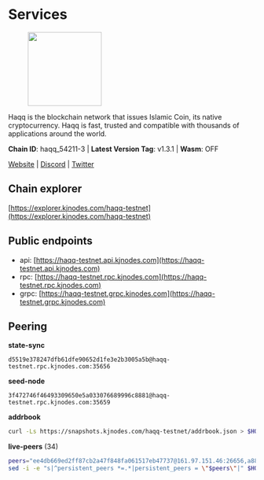 # Services

<figure><img src="https://raw.githubusercontent.com/kj89/testnet_manuals/main/pingpub/logos/haqq.png" width="150" alt=""><figcaption></figcaption></figure>

Haqq is the blockchain network that issues Islamic Coin,  its native cryptocurrency. Haqq is fast, trusted and  compatible with thousands of applications around the world.

**Chain ID**: haqq_54211-3 | **Latest Version Tag**: v1.3.1 | **Wasm**: OFF

[Website](https://islamiccoin.net) | [Discord](https://discord.gg/hU9MHG5kZq) | [Twitter](https://twitter.com/Islamic_Coin)




## Chain explorer
[https://explorer.kjnodes.com/haqq-testnet](https://explorer.kjnodes.com/haqq-testnet)

## Public endpoints

* api: [https://haqq-testnet.api.kjnodes.com](https://haqq-testnet.api.kjnodes.com)
* rpc: [https://haqq-testnet.rpc.kjnodes.com](https://haqq-testnet.rpc.kjnodes.com)
* grpc: [https://haqq-testnet.grpc.kjnodes.com](https://haqq-testnet.grpc.kjnodes.com)

## Peering

**state-sync**

```text
d5519e378247dfb61dfe90652d1fe3e2b3005a5b@haqq-testnet.rpc.kjnodes.com:35656
```

**seed-node**

```text
3f472746f46493309650e5a033076689996c8881@haqq-testnet.rpc.kjnodes.com:35659
```

**addrbook**
```bash
curl -Ls https://snapshots.kjnodes.com/haqq-testnet/addrbook.json > $HOME/.haqqd/config/addrbook.json
```

**live-peers** (34)
```bash
peers="ee4db669ed2ff87cb2a47f848fa061517eb47737@161.97.151.46:26656,a884387139109784cad9193652b82ef20a85d713@38.242.159.148:26656,d5519e378247dfb61dfe90652d1fe3e2b3005a5b@65.109.68.190:35656,56158e0f2acf850114e82644afceb565a73b08cc@185.144.99.95:26656,6771e65c1b30cc514faf5943320fdda480fe9124@95.216.39.183:26656,d59dc597f0d41bcbc7ff53374686affb143726c2@51.195.203.103:35656,23ff658b56fbb8bc73372973a34733ff5d79b435@142.132.202.50:11604,3df5a68b919177179c6dcb0b9c9354fd6bbba1c8@65.109.92.240:20116,2d13d679b64e1a574904a140f72815644ec71131@65.21.133.125:30656,00b1befaceba6b0178d2b6076ae0968adf4bd7b5@65.108.67.152:26656,927a323649e7dd8d4c75da6e5edaee439652b46f@65.109.92.241:20116,24e894d4d8a18276acf6051cccf369a1ce69842d@65.108.151.105:26656,48a2a7762a579d25bca95b0a3548b714238dd60b@213.239.216.252:20656,077d5d9169efb4b070ce7895d680a9d2148d522c@195.201.195.40:36656,b72f2156db8c87e679dc853730746ff40038120c@213.239.215.77:26656,e57ee3b940a7962c72ee0cd0fa2007a984bdc58c@185.208.207.130:35656,03f0098a22a95e12792597365ca759cb49b3f6b5@75.119.137.10:35656,26a5bd6fb59f4dcd25f20bbc53b88860b2598f7d@65.21.91.50:35656,78e3ef8adf819b479acc13a2f92ab5c0fa350aeb@66.45.231.30:11464,99a8389c84625503c2b8d734dfd78035d28e4f15@65.109.30.117:26656,64a840f6f5344a22a485b2818f9da9a457d42827@95.217.57.232:36656,ff6df373bf7bce436d488d2d8f5f5b283c6431d4@51.79.100.160:26656,62bf004201a90ce00df6f69390378c3d90f6dd7e@45.83.173.18:26656,f57fae1bdea281392b563a58978a2d8c0a37725f@95.217.233.234:26656,88b8b733d8b96e9a518c1a8bea4dbc5bf896026e@5.161.156.183:26656,f93085d78df16bbd16a525683af7f857ce1cd983@188.40.98.169:36656,360d7095f3c1250a013cfe66c43a3f0790782f78@84.46.254.50:26656,b1c07038b5b9b96d6fb35e4bb417af7ed238e733@95.217.35.186:26656,32a8eec046b95e8646ff0810b4596dc7083a0beb@65.108.145.131:26656,ed145a35b436878c1f1c10634bd18600f3696e17@95.217.181.142:26656,90b40d2b773090b82aa7788c2d1937e4fd6d2dc0@65.108.231.124:19656,16f40215d018c7d657fef0bb5ce2950251d525d2@148.251.51.144:36656,23a1176c9911eac442d6d1bf15f92eeabb3981d5@45.83.173.19:26656,9444cf6e8cc3e452f8006acce0283d87ee663b7a@185.163.125.253:35656"
sed -i -e "s|^persistent_peers *=.*|persistent_peers = \"$peers\"|" $HOME/.haqqd/config/config.toml
```
